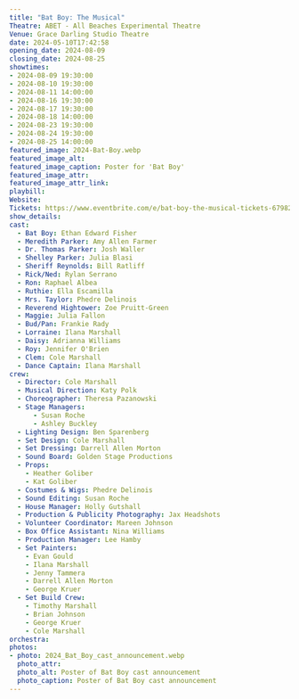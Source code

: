 ```yaml
---
title: "Bat Boy: The Musical"
Theatre: ABET - All Beaches Experimental Theatre
Venue: Grace Darling Studio Theatre
date: 2024-05-10T17:42:58
opening_date: 2024-08-09
closing_date: 2024-08-25
showtimes:
- 2024-08-09 19:30:00
- 2024-08-10 19:30:00
- 2024-08-11 14:00:00
- 2024-08-16 19:30:00
- 2024-08-17 19:30:00
- 2024-08-18 14:00:00
- 2024-08-23 19:30:00
- 2024-08-24 19:30:00
- 2024-08-25 14:00:00
featured_image: 2024-Bat-Boy.webp
featured_image_alt: 
featured_image_caption: Poster for 'Bat Boy'
featured_image_attr: 
featured_image_attr_link: 
playbill:
Website: 
Tickets: https://www.eventbrite.com/e/bat-boy-the-musical-tickets-679820099217
show_details: 
cast:
  - Bat Boy: Ethan Edward Fisher
  - Meredith Parker: Amy Allen Farmer
  - Dr. Thomas Parker: Josh Waller
  - Shelley Parker: Julia Blasi
  - Sheriff Reynolds: Bill Ratliff
  - Rick/Ned: Rylan Serrano
  - Ron: Raphael Albea
  - Ruthie: Ella Escamilla
  - Mrs. Taylor: Phedre Delinois
  - Reverend Hightower: Zoe Pruitt-Green
  - Maggie: Julia Fallon
  - Bud/Pan: Frankie Rady
  - Lorraine: Ilana Marshall
  - Daisy: Adrianna Williams
  - Roy: Jennifer O'Brien
  - Clem: Cole Marshall
  - Dance Captain: Ilana Marshall
crew:
  - Director: Cole Marshall
  - Musical Direction: Katy Polk
  - Choreographer: Theresa Pazanowski
  - Stage Managers:
      - Susan Roche
      - Ashley Buckley
  - Lighting Design: Ben Sparenberg
  - Set Design: Cole Marshall
  - Set Dressing: Darrell Allen Morton
  - Sound Board: Golden Stage Productions
  - Props:
    - Heather Goliber
    - Kat Goliber
  - Costumes & Wigs: Phedre Delinois
  - Sound Editing: Susan Roche
  - House Manager: Holly Gutshall
  - Production & Publicity Photography: Jax Headshots
  - Volunteer Coordinator: Mareen Johnson
  - Box Office Assistant: Nina Williams
  - Production Manager: Lee Hamby
  - Set Painters:
    - Evan Gould
    - Ilana Marshall
    - Jenny Tammera
    - Darrell Allen Morton
    - George Kruer
  - Set Build Crew:
    - Timothy Marshall
    - Brian Johnson
    - George Kruer
    - Cole Marshall
orchestra:
photos:
- photo: 2024_Bat_Boy_cast_announcement.webp
  photo_attr: 
  photo_alt: Poster of Bat Boy cast announcement
  photo_caption: Poster of Bat Boy cast announcement
---
```

